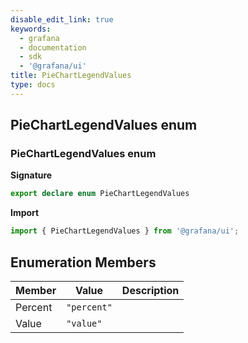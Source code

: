 ```yaml
---
disable_edit_link: true
keywords:
  - grafana
  - documentation
  - sdk
  - '@grafana/ui'
title: PieChartLegendValues
type: docs
---
```


## PieChartLegendValues enum

### PieChartLegendValues enum

<b>Signature</b>

```typescript
export declare enum PieChartLegendValues
```

<b>Import</b>

```typescript
import { PieChartLegendValues } from '@grafana/ui';
```

## Enumeration Members

| Member  | Value                            | Description |
| ------- | -------------------------------- | ----------- |
| Percent | <code>&quot;percent&quot;</code> |             |
| Value   | <code>&quot;value&quot;</code>   |             |
